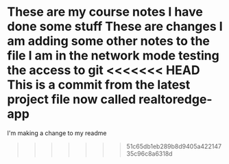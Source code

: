 These are my course notes
I have done some stuff
These are changes
I am adding some other notes to the file
I am in the network mode
testing the access to git
<<<<<<< HEAD
This is a commit from the latest project file now called realtoredge-app
=======
I'm making a change to my readme
>>>>>>> 51c65db1eb289b8d9405a42214735c96c8a6318d
